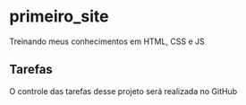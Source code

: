 # primeiro_site
Treinando meus conhecimentos em HTML, CSS e JS

## Tarefas

O controle das tarefas desse projeto será realizada no GitHub
